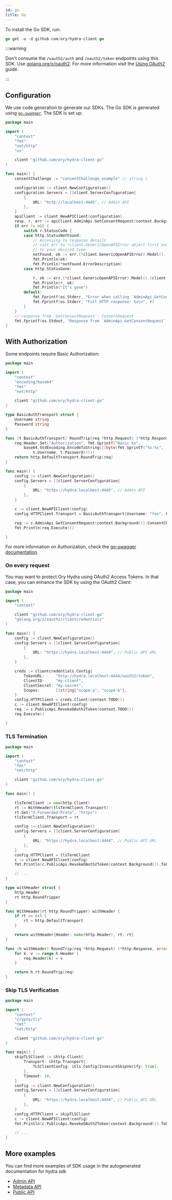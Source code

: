 ```yaml
---
id: go
title: Go
---
```


To install the Go SDK, run:

```go
go get -u -d github.com/ory/hydra-client-go
```

:::warning

Don't consume the `/oauth2/auth` and `/oauth2/token` endpoints using this SDK.
Use [golang.org/x/oauth2](https://godoc.org/golang.org/x/oauth2). For more
information visit the [Using OAuth2](../guides/using-oauth2.mdx) guide.

:::

## Configuration

We use code generation to generate our SDKs. The Go SDK is generated using
[`go-swagger`](http://goswagger.io). The SDK is set up:

```go
package main

import (
	"context"
	"fmt"
	"net/http"
	"os"

	client "github.com/ory/hydra-client-go"
)

func main() {
	consentChallenge := "consentChallenge_example" // string |

	configuration := client.NewConfiguration()
	configuration.Servers = []client.ServerConfiguration{
		{
			URL: "http://localhost:4445", // Admin API
		},
	}
	apiClient := client.NewAPIClient(configuration)
	resp, r, err := apiClient.AdminApi.GetConsentRequest(context.Background()).ConsentChallenge(consentChallenge).Execute()
	if err != nil {
		switch r.StatusCode {
		case http.StatusNotFound:
			// Accessing to response details
			// cast err to *client.GenericOpenAPIError object first and then
			// to your desired type
			notFound, ok := err.(*client.GenericOpenAPIError).Model().(client.JsonError)
			fmt.Println(ok)
			fmt.Println(*notFound.ErrorDescription)
		case http.StatusGone:

			r, ok := err.(*client.GenericOpenAPIError).Model().(client.RequestWasHandledResponse)
			fmt.Println(r, ok)
			fmt.Println("It's gone")
		default:
			fmt.Fprintf(os.Stderr, "Error when calling `AdminApi.GetConsentRequest``: %v\n", err)
			fmt.Fprintf(os.Stderr, "Full HTTP response: %v\n", r)
		}
	}
	// response from `GetConsentRequest`: ConsentRequest
	fmt.Fprintf(os.Stdout, "Response from `AdminApi.GetConsentRequest`: %v\n", resp)
}
```

## With Authorization

Some endpoints require Basic Authorization:

```go
package main

import (
	"context"
	"encoding/base64"
	"fmt"
	"net/http"

	client "github.com/ory/hydra-client-go"
)

type BasicAuthTransport struct {
	Username string
	Password string
}

func (t BasicAuthTransport) RoundTrip(req *http.Request) (*http.Response, error) {
	req.Header.Set("Authorization", fmt.Sprintf("Basic %s",
		base64.StdEncoding.EncodeToString([]byte(fmt.Sprintf("%s:%s",
			t.Username, t.Password)))))
	return http.DefaultTransport.RoundTrip(req)
}

func main() {
	config := client.NewConfiguration()
	config.Servers = []client.ServerConfiguration{
		{
			URL: "https://hydra.localhost:4445", // Admin API
		},
	}

	c := client.NewAPIClient(config)
	config.HTTPClient.Transport = BasicAuthTransport{Username: "foo", Password: "bar"}

	req := c.AdminApi.GetConsentRequest(context.Background()).ConsentChallenge("consentChallenge_example")
	fmt.Println(req.Execute())

}
```

For more information on Authorization, check the
[go-swagger documentation](https://goswagger.io/generate/client.html#authentication).

### On every request

You may want to protect Ory Hydra using OAuth2 Access Tokens. In that case, you
can enhance the SDK by using the OAuth2 Client:

```go
package main

import (
	"context"

	client "github.com/ory/hydra-client-go"
	"golang.org/x/oauth2/clientcredentials"
)

func main() {
	config := client.NewConfiguration()
	config.Servers = []client.ServerConfiguration{
		{
			URL: "https://hydra.localhost:4444", // Public API URL
		},
	}

	creds := clientcredentials.Config{
		TokenURL:     "http://hydra.localhost:4444/oauth2/token",
		ClientID:     "my-client",
		ClientSecret: "my-secret",
		Scopes:       []string{"scope-a", "scope-b"},
	}
	config.HTTPClient = creds.Client(context.TODO())
	c := client.NewAPIClient(config)
	req := c.PublicApi.RevokeOAuth2Token(context.TODO())
	req.Execute()

}
```

### TLS Termination

```go
package main

import (
	"context"
	"fmt"
	"net/http"

	client "github.com/ory/hydra-client-go"
)

func main() {

	tlsTermClient := new(http.Client)
	rt := WithHeader(tlsTermClient.Transport)
	rt.Set("X-Forwarded-Proto", "https")
	tlsTermClient.Transport = rt

	config := client.NewConfiguration()
	config.Servers = []client.ServerConfiguration{
		{
			URL: "https://hydra.localhost:4444", // Public API URL
		},
	}
	config.HTTPClient = tlsTermClient
	c := client.NewAPIClient(config)
	fmt.Println(c.PublicApi.RevokeOAuth2Token(context.Background()).Token("some_token").Execute())

	// ...
}

type withHeader struct {
	http.Header
	rt http.RoundTripper
}

func WithHeader(rt http.RoundTripper) withHeader {
	if rt == nil {
		rt = http.DefaultTransport
	}

	return withHeader{Header: make(http.Header), rt: rt}
}

func (h withHeader) RoundTrip(req *http.Request) (*http.Response, error) {
	for k, v := range h.Header {
		req.Header[k] = v
	}

	return h.rt.RoundTrip(req)
}

```

### Skip TLS Verification

```go
package main

import (
	"context"
	"crypto/tls"
	"fmt"
	"net/http"

	client "github.com/ory/hydra-client-go"
)

func main() {
	skipTLSClient := &http.Client{
		Transport: &http.Transport{
			TLSClientConfig: &tls.Config{InsecureSkipVerify: true},
		},
		Timeout: 10,
	}
	config := client.NewConfiguration()
	config.Servers = []client.ServerConfiguration{
		{
			URL: "https://hydra.localhost:4444", // Public API URL
		},
	}
	config.HTTPClient = skipTLSClient
	c := client.NewAPIClient(config)
	fmt.Println(c.PublicApi.RevokeOAuth2Token(context.Background()).Token("some_token").Execute())

	// ...
}

```

## More examples

You can find more examples of SDK usage in the autogenerated documentation for hydra sdk

- [Admin API](https://github.com/ory/hydra-client-go/blob/master/docs/AdminApi.md)
- [Metadata API](https://github.com/ory/hydra-client-go/blob/master/docs/MetadataApi.md)
- [Public API](https://github.com/ory/hydra-client-go/blob/master/docs/PublicApi.md)
